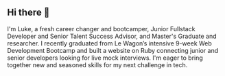 ## Hi there 👋

I'm Luke, a fresh career changer and bootcamper, Junior Fullstack Developer and Senior Talent Success Advisor, and Master's Graduate and researcher. I recently graduated from Le Wagon’s intensive 9-week Web Development Bootcamp and built a website on Ruby connecting junior and senior developers looking for live mock interviews. I'm eager to bring together new and seasoned skills for my next challenge in tech.
<!--
**LKb22/LKb22** is a ✨ _special_ ✨ repository because its `README.md` (this file) appears on your GitHub profile.

Here are some ideas to get you started:

- 🔭 I’m currently working on ...
- 🌱 I’m currently learning ...
- 👯 I’m looking to collaborate on ...
- 🤔 I’m looking for help with ...
- 💬 Ask me about ...
- 📫 How to reach me: ...
- 😄 Pronouns: ...
- ⚡ Fun fact: ...
-->
